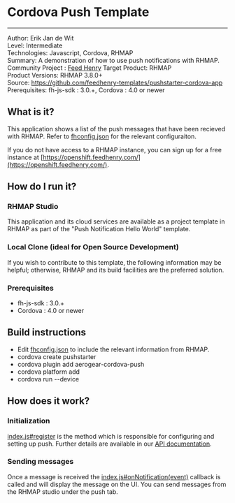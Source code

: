 
# Cordova Push Template
---------
Author: Erik Jan de Wit   
Level: Intermediate  
Technologies: Javascript, Cordova, RHMAP  
Summary: A demonstration of how to use push notifications with RHMAP.  
Community Project : [Feed Henry](http://feedhenry.org)
Target Product: RHMAP  
Product Versions: RHMAP 3.8.0+   
Source: https://github.com/feedhenry-templates/pushstarter-cordova-app  
Prerequisites: fh-js-sdk : 3.0.+, Cordova : 4.0 or newer

## What is it?

This application shows a list of the push messages that have been recieved with RHMAP.  Refer to [fhconfig.json](www/fhconfig.json) for the relevant configuraiton.

If you do not have access to a RHMAP instance, you can sign up for a free instance at [https://openshift.feedhenry.com/](https://openshift.feedhenry.com/).

## How do I run it?  

### RHMAP Studio

This application and its cloud services are available as a project template in RHMAP as part of the "Push Notification Hello World" template.

### Local Clone (ideal for Open Source Development)
If you wish to contribute to this template, the following information may be helpful; otherwise, RHMAP and its build facilities are the preferred solution.

###  Prerequisites  
 * fh-js-sdk : 3.0.+
 * Cordova : 4.0 or newer

## Build instructions

 * Edit [fhconfig.json](www/fhconfig.json) to include the relevant information from RHMAP.  
 * cordova create <bundle-id> pushstarter
 * cordova plugin add aerogear-cordova-push
 * cordova platform add <ios android windows>
 * cordova run --device

## How does it work?

### Initialization

[index.js#register](www/js/index.js#L30) is the method which is responsible for configuring and setting up push.  Further details are available in our [API documentation](http://docs.feedhenry.com/v3/api/api_push.html).

### Sending messages

Once a message is received the [index.js#onNotification(event)](www/js/index.js#L45) callback is called and will display the message on the UI. You can send messages from the RHMAP studio under the push tab.
